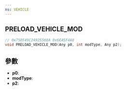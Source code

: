 ```yaml
---
ns: VEHICLE
---
```

## PRELOAD_VEHICLE_MOD

```c
// 0x758F49C24925568A 0x6EA5F4A8
void PRELOAD_VEHICLE_MOD(Any p0, int modType, Any p2);
```


## 參數
* **p0**: 
* **modType**: 
* **p2**: 

